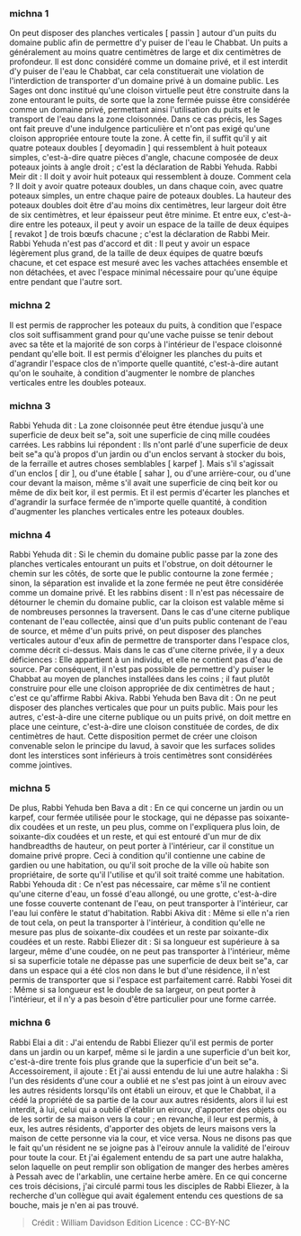 
### michna 1
On peut disposer des planches verticales [ passin ] autour d'un puits du domaine public afin de permettre d'y puiser de l'eau le Chabbat. Un puits a généralement au moins quatre centimètres de large et dix centimètres de profondeur. Il est donc considéré comme un domaine privé, et il est interdit d'y puiser de l'eau le Chabbat, car cela constituerait une violation de l'interdiction de transporter d'un domaine privé à un domaine public. Les Sages ont donc institué qu'une cloison virtuelle peut être construite dans la zone entourant le puits, de sorte que la zone fermée puisse être considérée comme un domaine privé, permettant ainsi l'utilisation du puits et le transport de l'eau dans la zone cloisonnée. Dans ce cas précis, les Sages ont fait preuve d'une indulgence particulière et n'ont pas exigé qu'une cloison appropriée entoure toute la zone. À cette fin, il suffit qu'il y ait quatre poteaux doubles [ deyomadin ] qui ressemblent à huit poteaux simples, c'est-à-dire quatre pièces d'angle, chacune composée de deux poteaux joints à angle droit ; c'est la déclaration de Rabbi Yehuda. Rabbi Meir dit : Il doit y avoir huit poteaux qui ressemblent à douze. Comment cela ? Il doit y avoir quatre poteaux doubles, un dans chaque coin, avec quatre poteaux simples, un entre chaque paire de poteaux doubles. La hauteur des poteaux doubles doit être d'au moins dix centimètres, leur largeur doit être de six centimètres, et leur épaisseur peut être minime. Et entre eux, c'est-à-dire entre les poteaux, il peut y avoir un espace de la taille de deux équipes [ revakot ] de trois bœufs chacune ; c'est la déclaration de Rabbi Meir. Rabbi Yehuda n'est pas d'accord et dit : Il peut y avoir un espace légèrement plus grand, de la taille de deux équipes de quatre bœufs chacune, et cet espace est mesuré avec les vaches attachées ensemble et non détachées, et avec l'espace minimal nécessaire pour qu'une équipe entre pendant que l'autre sort.

### michna 2
Il est permis de rapprocher les poteaux du puits, à condition que l'espace clos soit suffisamment grand pour qu'une vache puisse se tenir debout avec sa tête et la majorité de son corps à l'intérieur de l'espace cloisonné pendant qu'elle boit. Il est permis d'éloigner les planches du puits et d'agrandir l'espace clos de n'importe quelle quantité, c'est-à-dire autant qu'on le souhaite, à condition d'augmenter le nombre de planches verticales entre les doubles poteaux.

### michna 3
Rabbi Yehuda dit : La zone cloisonnée peut être étendue jusqu'à une superficie de deux beit se"a, soit une superficie de cinq mille coudées carrées. Les rabbins lui répondent : Ils n'ont parlé d'une superficie de deux beit se"a qu'à propos d'un jardin ou d'un enclos servant à stocker du bois, de la ferraille et autres choses semblables [ karpef ]. Mais s'il s'agissait d'un enclos [ dir ], ou d'une étable [ sahar ], ou d'une arrière-cour, ou d'une cour devant la maison, même s'il avait une superficie de cinq beit kor ou même de dix beit kor, il est permis. Et il est permis d'écarter les planches et d'agrandir la surface fermée de n'importe quelle quantité, à condition d'augmenter les planches verticales entre les poteaux doubles.

### michna 4
Rabbi Yehuda dit : Si le chemin du domaine public passe par la zone des planches verticales entourant un puits et l'obstrue, on doit détourner le chemin sur les côtés, de sorte que le public contourne la zone fermée ; sinon, la séparation est invalide et la zone fermée ne peut être considérée comme un domaine privé. Et les rabbins disent : Il n'est pas nécessaire de détourner le chemin du domaine public, car la cloison est valable même si de nombreuses personnes la traversent. Dans le cas d'une citerne publique contenant de l'eau collectée, ainsi que d'un puits public contenant de l'eau de source, et même d'un puits privé, on peut disposer des planches verticales autour d'eux afin de permettre de transporter dans l'espace clos, comme décrit ci-dessus. Mais dans le cas d'une citerne privée, il y a deux déficiences : Elle appartient à un individu, et elle ne contient pas d'eau de source. Par conséquent, il n'est pas possible de permettre d'y puiser le Chabbat au moyen de planches installées dans les coins ; il faut plutôt construire pour elle une cloison appropriée de dix centimètres de haut ; c'est ce qu'affirme Rabbi Akiva. Rabbi Yehuda ben Bava dit : On ne peut disposer des planches verticales que pour un puits public. Mais pour les autres, c'est-à-dire une citerne publique ou un puits privé, on doit mettre en place une ceinture, c'est-à-dire une cloison constituée de cordes, de dix centimètres de haut. Cette disposition permet de créer une cloison convenable selon le principe du lavud, à savoir que les surfaces solides dont les interstices sont inférieurs à trois centimètres sont considérées comme jointives.

### michna 5
De plus, Rabbi Yehuda ben Bava a dit : En ce qui concerne un jardin ou un karpef, cour fermée utilisée pour le stockage, qui ne dépasse pas soixante-dix coudées et un reste, un peu plus, comme on l'expliquera plus loin, de soixante-dix coudées et un reste, et qui est entouré d'un mur de dix handbreadths de hauteur, on peut porter à l'intérieur, car il constitue un domaine privé propre. Ceci à condition qu'il contienne une cabine de gardien ou une habitation, ou qu'il soit proche de la ville où habite son propriétaire, de sorte qu'il l'utilise et qu'il soit traité comme une habitation. Rabbi Yehouda dit : Ce n'est pas nécessaire, car même s'il ne contient qu'une citerne d'eau, un fossé d'eau allongé, ou une grotte, c'est-à-dire une fosse couverte contenant de l'eau, on peut transporter à l'intérieur, car l'eau lui confère le statut d'habitation. Rabbi Akiva dit : Même si elle n'a rien de tout cela, on peut la transporter à l'intérieur, à condition qu'elle ne mesure pas plus de soixante-dix coudées et un reste par soixante-dix coudées et un reste. Rabbi Eliezer dit : Si sa longueur est supérieure à sa largeur, même d'une coudée, on ne peut pas transporter à l'intérieur, même si sa superficie totale ne dépasse pas une superficie de deux beit se"a, car dans un espace qui a été clos non dans le but d'une résidence, il n'est permis de transporter que si l'espace est parfaitement carré. Rabbi Yosei dit : Même si sa longueur est le double de sa largeur, on peut porter à l'intérieur, et il n'y a pas besoin d'être particulier pour une forme carrée.

### michna 6
Rabbi Elai a dit : J'ai entendu de Rabbi Eliezer qu'il est permis de porter dans un jardin ou un karpef, même si le jardin a une superficie d'un beit kor, c'est-à-dire trente fois plus grande que la superficie d'un beit se"a. Accessoirement, il ajoute : Et j'ai aussi entendu de lui une autre halakha : Si l'un des résidents d'une cour a oublié et ne s'est pas joint à un eirouv avec les autres résidents lorsqu'ils ont établi un eirouv, et que le Chabbat, il a cédé la propriété de sa partie de la cour aux autres résidents, alors il lui est interdit, à lui, celui qui a oublié d'établir un eirouv, d'apporter des objets ou de les sortir de sa maison vers la cour ; en revanche, il leur est permis, à eux, les autres résidents, d'apporter des objets de leurs maisons vers la maison de cette personne via la cour, et vice versa. Nous ne disons pas que le fait qu'un résident ne se joigne pas à l'eirouv annule la validité de l'eirouv pour toute la cour. Et j'ai également entendu de sa part une autre halakha, selon laquelle on peut remplir son obligation de manger des herbes amères à Pessah avec de l'arkablin, une certaine herbe amère. En ce qui concerne ces trois décisions, j'ai circulé parmi tous les disciples de Rabbi Eliezer, à la recherche d'un collègue qui avait également entendu ces questions de sa bouche, mais je n'en ai pas trouvé.

>Crédit : William Davidson Edition
>Licence : CC-BY-NC